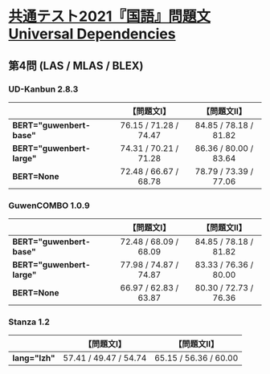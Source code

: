 [共通テスト2021『国語』問題文Universal Dependencies](https://github.com/KoichiYasuoka/UD-KyotsuTest2021Kokugo)
====

## 第4問 (LAS / MLAS / BLEX)

### UD-Kanbun 2.8.3

|   |【問題文Ⅰ】|【問題文Ⅱ】|
|---|:---------:|:---------:|
|**BERT="guwenbert-base"** |76.15 / 71.28 / 74.47|84.85 / 78.18 / 81.82|
|**BERT="guwenbert-large"**|74.31 / 70.21 / 71.28|86.36 / 80.00 / 83.64|
|**BERT=None**             |72.48 / 66.67 / 68.78|78.79 / 73.39 / 77.06|

### GuwenCOMBO 1.0.9

|   |【問題文Ⅰ】|【問題文Ⅱ】|
|---|:---------:|:---------:|
|**BERT="guwenbert-base"** |72.48 / 68.09 / 68.09|84.85 / 78.18 / 81.82|
|**BERT="guwenbert-large"**|77.98 / 74.87 / 74.87|83.33 / 76.36 / 80.00|
|**BERT=None**             |66.97 / 62.83 / 63.87|80.30 / 72.73 / 76.36|

### Stanza 1.2

|   |【問題文Ⅰ】|【問題文Ⅱ】|
|---|:---------:|:---------:|
|**lang="lzh"**|57.41 / 49.47 / 54.74|65.15 / 56.36 / 60.00|

